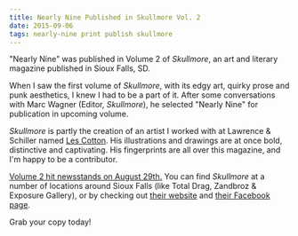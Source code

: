 ```yaml
---
title: Nearly Nine Published in Skullmore Vol. 2
date: 2015-09-06
tags: nearly-nine print publish skullmore
---
```

"Nearly Nine" was published in Volume 2 of _Skullmore_, an art and literary magazine published in Sioux Falls, SD.

<!--more-->

When I saw the first volume of _Skullmore_, with its edgy art, quirky prose and punk aesthetics, I knew I had to be a part of it. After some conversations with Marc Wagner (Editor, _Skullmore_), he selected "Nearly Nine" for publication in upcoming volume.

_Skullmore_ is partly the creation of an artist I worked with at Lawrence & Schiller named [Les Cotton](https://instagram.com/lecotton). His illustrations and drawings are at once bold, distinctive and captivating. His fingerprints are all over this magazine, and I'm happy to be a contributor.

[Volume 2 hit newsstands on August 29th.](https://www.facebook.com/278782858912798/photos/a.279047422219675.1073741828.278782858912798/298995876891496/?type=1&permPage=1) You can find _Skullmore_ at a number of locations around Sioux Falls (like Total Drag, Zandbroz & Exposure Gallery), or by checking out [their website](http://www.skullmore.com/) and [their Facebook page](https://www.facebook.com/pages/Skullmore/278782858912798).

Grab your copy today!
